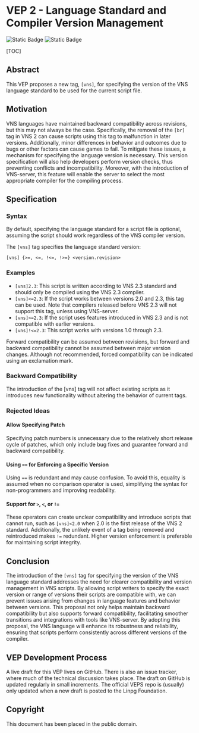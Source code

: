 # VEP 2 - Language Standard and Compiler Version Management
![Static Badge](https://img.shields.io/badge/vns-2.3-blue?style=for-the-badge) ![Static Badge](https://img.shields.io/badge/Status-Final-green?style=for-the-badge "Accepted and implementation complete, or no longer active")

[TOC]

## Abstract
This VEP proposes a new tag, `[vns]`, for specifying the version of the VNS language standard to be used for the current script file. 

## Motivation
VNS languages have maintained backward compatibility across revisions, but this may not always be the case. Specifically, the removal of the `[br]` tag in VNS 2 can cause scripts using this tag to malfunction in later versions. Additionally, minor differences in behavior and outcomes due to bugs or other factors can cause games to fail. To mitigate these issues, a mechanism for specifying the language version is necessary. This version specification will also help developers perform version checks, thus preventing conflicts and incompatibility. Moreover, with the introduction of VNS-server, this feature will enable the server to select the most appropriate compiler for the compiling process.

## Specification

### Syntax
By default, specifying the language standard for a script file is optional, assuming the script should work regardless of the VNS compiler version. 

The `[vns]` tag specifies the language standard version:
```
[vns] {>=, <=, !<=, !>=} <version.revision>
```

### Examples
- `[vns]2.3`: This script is written according to VNS 2.3 standard and should only be compiled using the VNS 2.3 compiler.
- `[vns]<=2.3`: If the script works between versions 2.0 and 2.3, this tag can be used. Note that compilers released before VNS 2.3 will not support this tag, unless using VNS-server.
- `[vns]>=2.3`: If the script uses features introduced in VNS 2.3 and is not compatible with earlier versions.
- `[vns]!<=2.3`: This script works with versions 1.0 through 2.3.

Forward compatibility can be assumed between revisions, but forward and backward compatibility cannot be assumed between major version changes. Although not recommended, forced compatibility can be indicated using an exclamation mark.

### Backward Compatibility
The introduction of the [vns] tag will not affect existing scripts as it introduces new functionality without altering the behavior of current tags.

### Rejected Ideas
#### Allow Specifying Patch
Specifying patch numbers is unnecessary due to the relatively short release cycle of patches, which only include bug fixes and guarantee forward and backward compatibility.

#### Using `==` for Enforcing a Specific Version
Using `==` is redundant and may cause confusion. To avoid this, equality is assumed when no comparison operator is used, simplifying the syntax for non-programmers and improving readability.

#### Support for `>`, `<`, or `!=`
These operators can create unclear compatibility and introduce scripts that cannot run, such as `[vns]<2.0` when 2.0 is the first release of the VNS 2 standard. Additionally, the unlikely event of a tag being removed and reintroduced makes `!=` redundant. Higher version enforcement is preferable for maintaining script integrity.

## Conclusion
The introduction of the `[vns]` tag for specifying the version of the VNS language standard addresses the need for clearer compatibility and version management in VNS scripts. By allowing script writers to specify the exact version or range of versions their scripts are compatible with, we can prevent issues arising from changes in language features and behavior between versions. This proposal not only helps maintain backward compatibility but also supports forward compatibility, facilitating smoother transitions and integrations with tools like VNS-server. By adopting this proposal, the VNS language will enhance its robustness and reliability, ensuring that scripts perform consistently across different versions of the compiler.

## VEP Development Process
A live draft for this VEP lives on GitHub. There is also an issue tracker, where much of the technical discussion takes place.
The draft on GitHub is updated regularly in small increments. The official VEPS repo is (usually) only updated when a new draft is posted to the Linpg Foundation.

## Copyright
This document has been placed in the public domain.